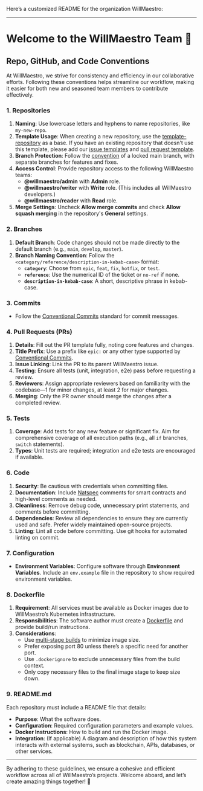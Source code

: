 Here’s a customized README for the organization WillMaestro:

---

# Welcome to the WillMaestro Team 🙌

## Repo, GitHub, and Code Conventions

At WillMaestro, we strive for consistency and efficiency in our collaborative efforts. Following these conventions helps streamline our workflow, making it easier for both new and seasoned team members to contribute effectively.

### 1. Repositories

1. **Naming**: Use lowercase letters and hyphens to name repositories, like `my-new-repo`.
2. **Template Usage**: When creating a new repository, use the [template-repository](https://github.com/willmaestro/template-repository) as a base. If you have an existing repository that doesn't use this template, please add our [issue templates](https://github.com/willmaestro/template-repository/tree/main/.github/ISSUE_TEMPLATE) and [pull request template](https://github.com/willmaestro/template-repository/blob/main/.github/pull_request_template.md).
3. **Branch Protection**: Follow the [convention](https://docs.github.com/en/repositories/configuring-branches-and-merges-in-your-repository/managing-protected-branches/managing-a-branch-protection-rule) of a locked main branch, with separate branches for features and fixes.
4. **Access Control**: Provide repository access to the following WillMaestro teams:
   - **@willmaestro/admin** with **Admin** role.
   - **@willmaestro/writer** with **Write** role. (This includes all WillMaestro developers.)
   - **@willmaestro/reader** with **Read** role.
5. **Merge Settings**: Uncheck **Allow merge commits** and check **Allow squash merging** in the repository's **General** settings.

### 2. Branches

1. **Default Branch**: Code changes should not be made directly to the default branch (e.g., `main`, `develop`, `master`).
2. **Branch Naming Convention**: Follow the `<category/reference/description-in-kebab-case>` format:
   - **`category`**: Choose from `epic`, `feat`, `fix`, `hotfix`, or `test`.
   - **`reference`**: Use the numerical ID of the ticket or `no-ref` if none.
   - **`description-in-kebab-case`**: A short, descriptive phrase in kebab-case.

### 3. Commits

- Follow the [Conventional Commits](https://www.conventionalcommits.org/en/v1.0.0/) standard for commit messages.

### 4. Pull Requests (PRs)

1. **Details**: Fill out the PR template fully, noting core features and changes.
2. **Title Prefix**: Use a prefix like `epic:` or any other type supported by [Conventional Commits](https://www.conventionalcommits.org/en/v1.0.0/).
3. **Issue Linking**: Link the PR to its parent WillMaestro issue.
4. **Testing**: Ensure all tests (unit, integration, e2e) pass before requesting a review.
5. **Reviewers**: Assign appropriate reviewers based on familiarity with the codebase—1 for minor changes, at least 2 for major changes.
6. **Merging**: Only the PR owner should merge the changes after a completed review.

### 5. Tests

1. **Coverage**: Add tests for any new feature or significant fix. Aim for comprehensive coverage of all execution paths (e.g., all `if` branches, `switch` statements).
2. **Types**: Unit tests are required; integration and e2e tests are encouraged if available.

### 6. Code

1. **Security**: Be cautious with credentials when committing files.
2. **Documentation**: Include [Natspec](https://docs.soliditylang.org/en/stable/natspec-format.html) comments for smart contracts and high-level comments as needed.
3. **Cleanliness**: Remove debug code, unnecessary print statements, and comments before committing.
4. **Dependencies**: Review all dependencies to ensure they are currently used and safe. Prefer widely maintained open-source projects.
5. **Linting**: Lint all code before committing. Use git hooks for automated linting on commit.

### 7. Configuration

- **Environment Variables**: Configure software through **Environment Variables**. Include an `env.example` file in the repository to show required environment variables.

### 8. Dockerfile

1. **Requirement**: All services must be available as Docker images due to WillMaestro’s Kubernetes infrastructure.
2. **Responsibilities**: The software author must create a [Dockerfile](https://docs.docker.com/engine/reference/builder/) and provide build/run instructions.
3. **Considerations**:
   - Use [multi-stage builds](https://docs.docker.com/develop/develop-images/multistage-build/) to minimize image size.
   - Prefer exposing port 80 unless there’s a specific need for another port.
   - Use `.dockerignore` to exclude unnecessary files from the build context.
   - Only copy necessary files to the final image stage to keep size down.

### 9. README.md

Each repository must include a README file that details:

- **Purpose**: What the software does.
- **Configuration**: Required configuration parameters and example values.
- **Docker Instructions**: How to build and run the Docker image.
- **Integration**: (If applicable) A diagram and description of how this system interacts with external systems, such as blockchain, APIs, databases, or other services.

---

By adhering to these guidelines, we ensure a cohesive and efficient workflow across all of WillMaestro’s projects. Welcome aboard, and let’s create amazing things together! 🎉